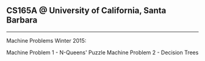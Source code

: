 ## CS165A  @ University of California, Santa Barbara

---

Machine Problems Winter 2015:

Machine Problem 1 - N-Queens' Puzzle
Machine Problem 2 - Decision Trees
